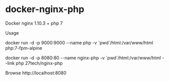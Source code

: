 # docker-nginx-php
Docker nginx 1.10.3 + php 7

Usage

docker run -d -p 9000:9000 --name php -v \`pwd\`/html:/var/www/html php:7-fpm-alpine

docker run -d -p 8080:80 --name nginx-php -v \`pwd\`/html:/var/www/html --link php 27tech/nginx-php

Browse http://localhost:8080